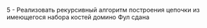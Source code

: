 5 - Реализовать рекурсивный алгоритм построения цепочки из имеющегося набора костей домино
Фул сдана
